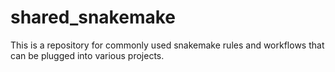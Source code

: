 # shared_snakemake

This is a repository for commonly used snakemake rules and workflows that can be plugged into various projects.
